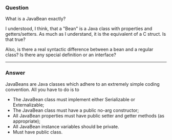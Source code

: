 ### Question
What is a JavaBean exactly?

I understood, I think, that a "Bean" is a Java class with properties and getters/setters. As much as I understand, it is the equivalent of a C struct. Is that true?

Also, is there a real syntactic difference between a bean and a regular class? Is there any special definition or an interface?

------------------------------------------------------

### Answer

JavaBeans are Java classes which adhere to an extremely simple coding convention. All you have to do is to

- The JavaBean class must implement either Serializable or Externalizable;
- The JavaBean class must have a public no-arg constructor;
- All JavaBean properties must have public setter and getter methods (as appropriate);
- All JavaBean instance variables should be private.
- Must have public class.